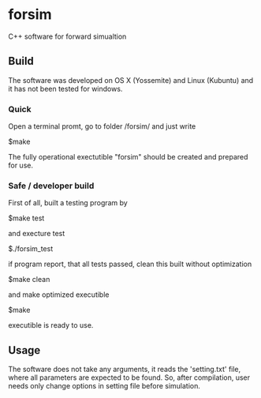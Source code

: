 # forsim
C++ software for forward simualtion

## Build

The software was developed on OS X (Yossemite) and Linux (Kubuntu) and it has not been tested for windows.

### Quick

Open a terminal promt, go to folder <path>/forsim/ and just write

$make

The fully operational exectutible "forsim" should be created and prepared for use.

### Safe / developer build

First of all, built a testing program by

$make test

and execture test

$./forsim_test

if program report, that all tests passed, clean this built without optimization

$make clean

and make optimized executible

$make

executible is ready to use.

## Usage

The software does not take any arguments, it reads the 'setting.txt' file, where all parameters are expected to be found. So, after compilation, user needs only change options in setting file before simulation.

